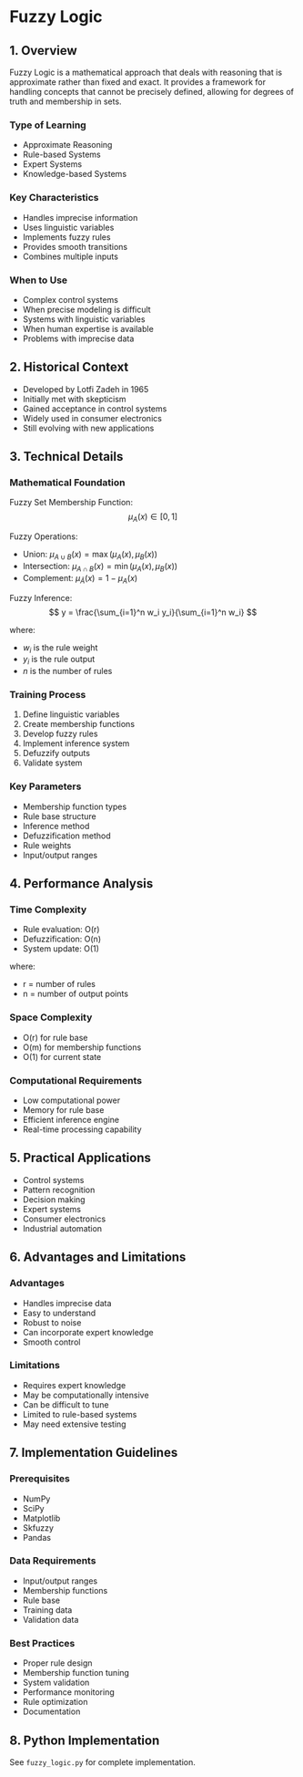 # Fuzzy Logic

## 1. Overview
Fuzzy Logic is a mathematical approach that deals with reasoning that is approximate rather than fixed and exact. It provides a framework for handling concepts that cannot be precisely defined, allowing for degrees of truth and membership in sets.

### Type of Learning
- Approximate Reasoning
- Rule-based Systems
- Expert Systems
- Knowledge-based Systems

### Key Characteristics
- Handles imprecise information
- Uses linguistic variables
- Implements fuzzy rules
- Provides smooth transitions
- Combines multiple inputs

### When to Use
- Complex control systems
- When precise modeling is difficult
- Systems with linguistic variables
- When human expertise is available
- Problems with imprecise data

## 2. Historical Context
- Developed by Lotfi Zadeh in 1965
- Initially met with skepticism
- Gained acceptance in control systems
- Widely used in consumer electronics
- Still evolving with new applications

## 3. Technical Details

### Mathematical Foundation

Fuzzy Set Membership Function:
$$
\mu_A(x) \in [0,1]
$$

Fuzzy Operations:
- Union: $\mu_{A \cup B}(x) = \max(\mu_A(x), \mu_B(x))$
- Intersection: $\mu_{A \cap B}(x) = \min(\mu_A(x), \mu_B(x))$
- Complement: $\mu_{\bar{A}}(x) = 1 - \mu_A(x)$

Fuzzy Inference:
$$
y = \frac{\sum_{i=1}^n w_i y_i}{\sum_{i=1}^n w_i}
$$

where:
- $w_i$ is the rule weight
- $y_i$ is the rule output
- $n$ is the number of rules

### Training Process
1. Define linguistic variables
2. Create membership functions
3. Develop fuzzy rules
4. Implement inference system
5. Defuzzify outputs
6. Validate system

### Key Parameters
- Membership function types
- Rule base structure
- Inference method
- Defuzzification method
- Rule weights
- Input/output ranges

## 4. Performance Analysis

### Time Complexity
- Rule evaluation: O(r)
- Defuzzification: O(n)
- System update: O(1)

where:
- r = number of rules
- n = number of output points

### Space Complexity
- O(r) for rule base
- O(m) for membership functions
- O(1) for current state

### Computational Requirements
- Low computational power
- Memory for rule base
- Efficient inference engine
- Real-time processing capability

## 5. Practical Applications
- Control systems
- Pattern recognition
- Decision making
- Expert systems
- Consumer electronics
- Industrial automation

## 6. Advantages and Limitations

### Advantages
- Handles imprecise data
- Easy to understand
- Robust to noise
- Can incorporate expert knowledge
- Smooth control

### Limitations
- Requires expert knowledge
- May be computationally intensive
- Can be difficult to tune
- Limited to rule-based systems
- May need extensive testing

## 7. Implementation Guidelines

### Prerequisites
- NumPy
- SciPy
- Matplotlib
- Skfuzzy
- Pandas

### Data Requirements
- Input/output ranges
- Membership functions
- Rule base
- Training data
- Validation data

### Best Practices
- Proper rule design
- Membership function tuning
- System validation
- Performance monitoring
- Rule optimization
- Documentation

## 8. Python Implementation
See `fuzzy_logic.py` for complete implementation. 